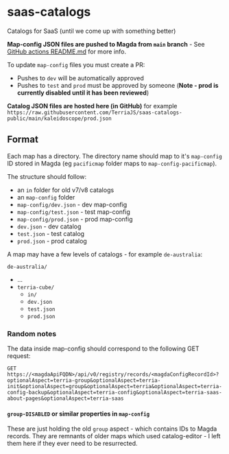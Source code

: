 # saas-catalogs

Catalogs for SaaS (until we come up with something better)

**Map-config JSON files are pushed to Magda from `main` branch** - See [GitHub actions README.md](https://github.com/TerriaJS/saas-catalogs-public/tree/main/.github/workflows) for more info.

To update `map-config` files you must create a PR:

- Pushes to `dev` will be automatically approved
- Pushes to `test` and `prod` must be approved by someone (**Note - prod is currently disabled until it has been reviewed**)

**Catalog JSON files are hosted here (in GitHub)** for example `https://raw.githubusercontent.com/TerriaJS/saas-catalogs-public/main/kaleidoscope/prod.json`

## Format

Each map has a directory. The directory name should map to it's `map-config` ID stored in Magda (eg `pacificmap` folder maps to `map-config-pacificmap`).

The structure should follow:

- an `in` folder for old v7/v8 catalogs
- an `map-config` folder
- `map-config/dev.json` - dev map-config
- `map-config/test.json` - test map-config
- `map-config/prod.json` - prod map-config
- `dev.json` - dev catalog
- `test.json` - test catalog
- `prod.json` - prod catalog

A map may have a few levels of catalogs - for example `de-australia`:

`de-australia/`

- ...
- `terria-cube/`
  - `in/`
  - `dev.json`
  - `test.json`
  - `prod.json`

### Random notes

The data inside map-config should correspond to the following GET request:

`GET https://<magdaApiFQDN>/api/v0/registry/records/<magdaConfigRecordId>?optionalAspect=terria-group&optionalAspect=terria-init&optionalAspect=group&optionalAspect=terria&optionalAspect=terria-config-backup&optionalAspect=terria-config&optionalAspect=terria-saas-about-pages&optionalAspect=terria-saas`

#### `group-DISABLED` or similar properties in `map-config`

These are just holding the old `group` aspect - which contains IDs to Magda records. They are remnants of older maps which used catalog-editor - I left them here if they ever need to be resurrected.

